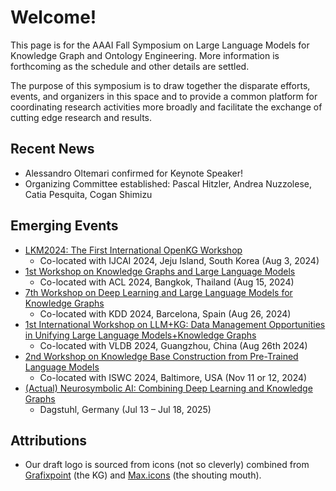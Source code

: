 # Welcome!
This page is for the AAAI Fall Symposium on Large Language Models for Knowledge Graph and Ontology Engineering. More information is forthcoming as the schedule and other details are settled.

The purpose of this symposium is to draw together the disparate efforts, events, and organizers in this space and to provide a common platform for coordinating research activities more broadly and facilitate the exchange of cutting edge research and results.

## Recent News
* Alessandro Oltemari confirmed for Keynote Speaker!
* Organizing Committee established: Pascal Hitzler, Andrea Nuzzolese, Catia Pesquita, Cogan Shimizu

## Emerging Events
* [LKM2024: The First International OpenKG Workshop](https://lkm2024.openkg.org/)
  * Co-located with IJCAI 2024, Jeju Island, South Korea (Aug 3, 2024)
* [1st Workshop on Knowledge Graphs and Large Language Models](https://kallmworkshop.github.io/kallm2024/)
  * Co-located with ACL 2024, Bangkok, Thailand (Aug 15, 2024)
* [7th Workshop on Deep Learning and Large Language Models for Knowledge Graphs](https://genetasefa.github.io/dl4kg2024)
  * Co-located with KDD 2024, Barcelona, Spain (Aug 26, 2024)
* [1st International Workshop on LLM+KG: Data Management Opportunities in Unifying Large Language Models+Knowledge Graphs](https://seucoin.github.io/workshop/llmkg/)
  * Co-located with VLDB 2024, Guangzhou, China (Aug 26th 2024)
* [2nd Workshop on Knowledge Base Construction from Pre-Trained Language Models  ](https://lm-kbc.github.io/workshop2024/)
  * Co-located with ISWC 2024, Baltimore, USA (Nov 11 or 12, 2024)
* [(Actual) Neurosymbolic AI: Combining Deep Learning and Knowledge Graphs](https://www.dagstuhl.de/en/seminars/seminar-calendar/seminar-details/25291)
  * Dagstuhl, Germany (Jul 13 – Jul 18, 2025)

## Attributions
* Our draft logo is sourced from icons (not so cleverly) combined from [Grafixpoint](https://www.flaticon.com/authors/grafixpoint) (the KG) and [Max.icons](https://www.flaticon.com/authors/maxicons) (the shouting mouth).
